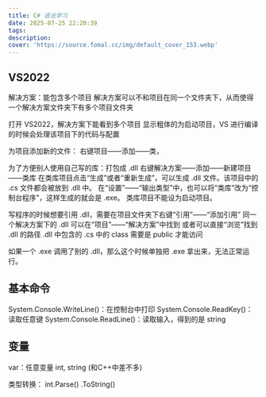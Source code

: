 ```yaml
---
title: C# 语法学习
date: 2025-07-25 22:20:39
tags:
description: 
cover: 'https://source.fomal.cc/img/default_cover_153.webp'
---
```


## VS2022
解决方案：能包含多个项目
解决方案可以不和项目在同一个文件夹下，从而使得一个解决方案文件夹下有多个项目文件夹

打开 VS2022，解决方案下能看到多个项目
显示粗体的为启动项目，VS 进行编译的时候会处理该项目下的代码与配置

为项目添加新的文件：
右键项目——添加——类，

为了方便别人使用自己写的库：打包成 .dll
右键解决方案——添加——新建项目——类库
在类库项目点击“生成”或者“重新生成”，可以生成 .dll 文件。该项目中的 .cs 文件都会被放到 .dll 中。
在“设置”——“输出类型”中，也可以将“类库”改为“控制台程序”，这样生成的就会是 .exe。
类库项目不能设为启动项目。

写程序的时候想要引用 .dll，需要在项目文件夹下右键“引用”——“添加引用”
同一个解决方案下的 .dll 可以在“项目”——“解决方案”中找到
或者可以直接“浏览”找到 .dll 的路径
.dll 中包含的 .cs 中的 class 需要是 public 才能访问

如果一个 .exe 调用了别的 .dll，那么这个时候单独把 .exe 拿出来，无法正常运行。


## 基本命令
System.Console.WriteLine()：在控制台中打印
System.Console.ReadKey()：读取任意键
System.Console.ReadLine()：读取输入，得到的是 string


## 变量
var：任意变量
int, string (和C++中差不多)

类型转换：
int.Parse()
.ToString()

